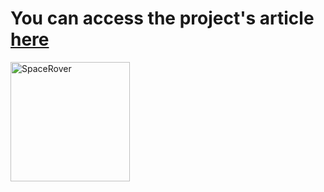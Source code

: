 # You can access the project's article  <a href="https://speacepedia.info/robotarticle">here</a> 
<img width="191" alt="SpaceRover" src="https://github.com/abcdaaaaaaaaa/Chernobyl/assets/108553778/5c79de09-41b3-4e51-b2ba-a0353fad612d">


